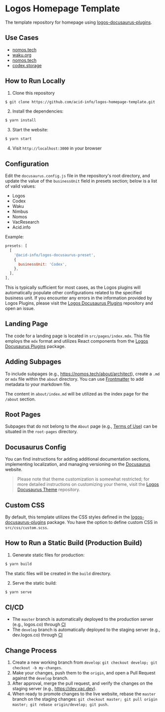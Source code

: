 # Logos Homepage Template

The template repository for homepage using [logos-docusaurus-plugins](https://github.com/acid-info/logos-docusaurus-plugins).


## Use Cases
- [nomos.tech](https://nomos.tech/)
- [waku.org](https://waku.org/)
- [nomos.tech](https://nomos.tech/)
- [codex.storage](https://codex.storage/)


## How to Run Locally

1. Clone this repository
```bash
$ git clone https://github.com/acid-info/logos-homepage-template.git
```

2. Install the dependencies:
```bash
$ yarn install
```

3. Start the website:
```bash
$ yarn start
```

4. Visit `http://localhost:3000` in your browser


## Configuration
Edit the `docusaurus.config.js` file in the repository's root directory, and update the value of the `businessUnit` field in presets section; below is a list of valid values:
- Logos
- Codex
- Waku
- Nimbus
- Nomos
- VacResearch
- Acid.info

Example:
```js
presets: [
  [
    '@acid-info/logos-docusaurus-preset',
    {
      businessUnit: 'Codex',
    },
  ],
],
```

This is typically sufficient for most cases, as the Logos plugins will automatically populate other configurations related to the specified business unit. If you encounter any errors in the information provided by Logos Plugins, please visit the [Logos Docusaurus Plugins](https://github.com/acid-info/logos-docusaurus-plugins) repository and open an issue.


## Landing Page

The code for a landing page is located in `src/pages/index.mdx`. This file employs the `mdx` format and utilizes React components from the [Logos Docusaurus Plugins](https://github.com/acid-info/logos-docusaurus-plugins/tree/main/packages/logos-docusaurus-theme/src/client/components/mdx) package.


## Adding Subpages

To include subpages (e.g., https://nomos.tech/about/architect), create a `.md` or `mdx` file within the `about` directory. You can use [Frontmatter](https://docusaurus.io/docs/markdown-features#front-matter) to add metadata to your markdown file.

The content in `about/index.md` will be utilized as the index page for the `/about` section.


## Root Pages

Subpages that do not belong to the `About` page (e.g., [Terms of Use](https://nomos.tech/terms)) can be situated in the `root-pages` directory.


## Docusaurus Config

You can find instructions for adding additional documentation sections, implementing localization, and managing versioning on the [Docusaurus](https://docusaurus.io/docs) website.

> Please note that theme customization is somewhat restricted; for more detailed instructions on customizing your theme, visit the [Logos Docusaurus Theme](https://github.com/acid-info/logos-docusaurus-plugins/tree/main/packages/logos-docusaurus-theme/) repository.


## Custom CSS

By default, this template utilizes the CSS styles defined in the [logos-docusaurus-plugins](https://github.com/acid-info/logos-docusaurus-plugins/tree/main/packages/logos-docusaurus-theme/src/client/css) package. You have the option to define custom CSS in `src/css/custom.scss`.


## How to Run a Static Build (Production Build)

1. Generate static files for production:

```bash
$ yarn build
```

The static files will be created in the `build` directory.

2. Serve the static build:

```bash
$ yarn serve
```


## CI/CD

- The `master` branch is automatically deployed to the production server (e.g., logos.co) through [CI](https://ci.infra.status.im)
- The `develop` branch is automatically deployed to the staging server (e.g., dev.logos.co) through [CI](https://ci.infra.status.im)


## Change Process

1. Create a new working branch from `develop`: `git checkout develop; git checkout -b my-changes`.
2. Make your changes, push them to the `origin`, and open a Pull Request against the `develop` branch.
3. After approval, merge the pull request, and verify the changes on the staging server (e.g., https://dev.vac.dev).
4. When ready to promote changes to the live website, rebase the `master` branch on the staging changes: `git checkout master; git pull origin master; git rebase origin/develop; git push`.
